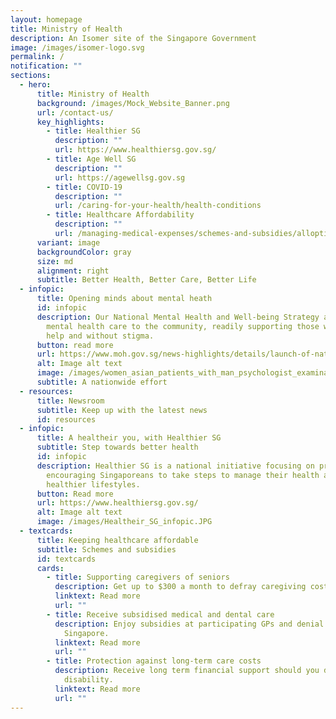 ```yaml
---
layout: homepage
title: Ministry of Health
description: An Isomer site of the Singapore Government
image: /images/isomer-logo.svg
permalink: /
notification: ""
sections:
  - hero:
      title: Ministry of Health
      background: /images/Mock_Website_Banner.png
      url: /contact-us/
      key_highlights:
        - title: Healthier SG
          description: ""
          url: https://www.healthiersg.gov.sg/
        - title: Age Well SG
          description: ""
          url: https://agewellsg.gov.sg
        - title: COVID-19
          description: ""
          url: /caring-for-your-health/health-conditions
        - title: Healthcare Affordability
          description: ""
          url: /managing-medical-expenses/schemes-and-subsidies/alloptions/
      variant: image
      backgroundColor: gray
      size: md
      alignment: right
      subtitle: Better Health, Better Care, Better Life
  - infopic:
      title: Opening minds about mental heath
      id: infopic
      description: Our National Mental Health and Well-being Strategy aims to bring
        mental health care to the community, readily supporting those who need
        help and without stigma.
      button: read more
      url: https://www.moh.gov.sg/news-highlights/details/launch-of-national-mental-health-and-well-being-strategy
      alt: Image alt text
      image: /images/women_asian_patients_with_man_psychologist_examination_consulting.jpg
      subtitle: A nationwide effort
  - resources:
      title: Newsroom
      subtitle: Keep up with the latest news
      id: resources
  - infopic:
      title: A healtheir you, with Healthier SG
      subtitle: Step towards better health
      id: infopic
      description: Healthier SG is a national initiative focusing on preventive care,
        encouraging Singaporeans to take steps to manage their health and lead
        healthier lifestyles.
      button: Read more
      url: https://www.healthiersg.gov.sg/
      alt: Image alt text
      image: /images/Healtheir_SG_infopic.JPG
  - textcards:
      title: Keeping healthcare affordable
      subtitle: Schemes and subsidies
      id: textcards
      cards:
        - title: Supporting caregivers of seniors
          description: Get up to $300 a month to defray caregiving costs.
          linktext: Read more
          url: ""
        - title: Receive subsidised medical and dental care
          description: Enjoy subsidies at participating GPs and denial clinics across
            Singapore.
          linktext: Read more
          url: ""
        - title: Protection against long-term care costs
          description: Receive long term financial support should you develop severe
            disability.
          linktext: Read more
          url: ""
---
```

